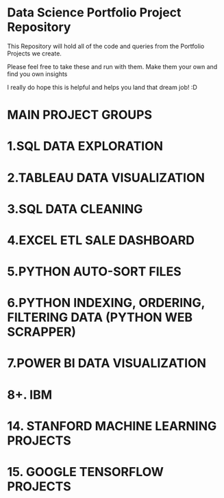 # Data Science Portfolio Project Repository

This Repository will hold all of the code and queries from the Portfolio Projects we create.

Please feel free to take these and run with them. Make them your own and find you own insights

I really do hope this is helpful and helps you land that dream job! :D

# MAIN PROJECT GROUPS
# 1.SQL DATA EXPLORATION
# 2.TABLEAU DATA VISUALIZATION 
# 3.SQL DATA CLEANING
# 4.EXCEL ETL SALE DASHBOARD
# 5.PYTHON AUTO-SORT FILES
# 6.PYTHON INDEXING, ORDERING, FILTERING DATA (PYTHON WEB SCRAPPER)
# 7.POWER BI DATA VISUALIZATION
# 8+. IBM
# 14. STANFORD MACHINE LEARNING PROJECTS
# 15. GOOGLE TENSORFLOW PROJECTS
